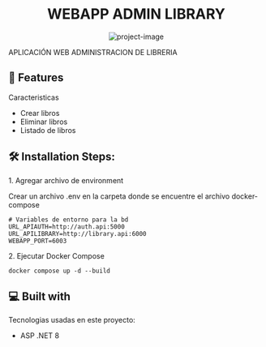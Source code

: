 <h1 align="center" id="title">WEBAPP ADMIN LIBRARY</h1>

<p align="center"><img src="https://github.com/vape2205/admin.libraryweb" alt="project-image"></p>

<p id="description">APLICACIÓN WEB ADMINISTRACION DE LIBRERIA</p>

  
  
<h2>🧐 Features</h2>

Caracteristicas

*   Crear libros
*   Eliminar libros
*   Listado de libros

<h2>🛠️ Installation Steps:</h2>

<p>1. Agregar archivo de environment</p>

Crear un archivo .env en la carpeta donde se encuentre el archivo docker-compose

```
# Variables de entorno para la bd 
URL_APIAUTH=http://auth.api:5000
URL_APILIBRARY=http://library.api:6000
WEBAPP_PORT=6003
```

<p>2. Ejecutar Docker Compose</p>

```
docker compose up -d --build
```

<h2>💻 Built with</h2>

Tecnologias usadas en este proyecto:

*   ASP .NET 8